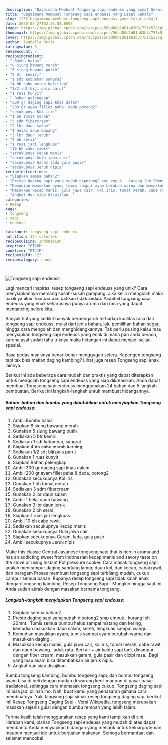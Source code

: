 ```yaml
---
description: "Bagaimana Membuat Tongseng sapi endeuss yang Lezat Sekali"
title: "Bagaimana Membuat Tongseng sapi endeuss yang Lezat Sekali"
slug: 1235-bagaimana-membuat-tongseng-sapi-endeuss-yang-lezat-sekali
date: 2020-05-27T02:36:58.899Z
image: https://img-global.cpcdn.com/recipes/56ad00d1d81a83b3/751x532cq70/tongseng-sapi-endeuss-foto-resep-utama.jpg
thumbnail: https://img-global.cpcdn.com/recipes/56ad00d1d81a83b3/751x532cq70/tongseng-sapi-endeuss-foto-resep-utama.jpg
cover: https://img-global.cpcdn.com/recipes/56ad00d1d81a83b3/751x532cq70/tongseng-sapi-endeuss-foto-resep-utama.jpg
author: Isabella Ortiz
ratingvalue: 3
reviewcount: 7
recipeingredient:
- " Bumbu halus"
- "8 siung bawang merah"
- "5 siung bawang putih"
- "5 btr kemiri"
- "1 sdt ketumbar sangrai"
- "4 bh cabe merah keriting"
- "1/2 sdt biji pala parut"
- "1 ruas kunyit"
- " Bahan pelengkap"
- "300 gr daging sapi khas dalam"
- "200 gr ayam fillet paha  dada potong2"
- "secukupnya Kol iris"
- "1 bh tomat merah"
- "3 sdm fibercream"
- "2 lbr daun salam"
- "1 helai daun bawang"
- "3 lbr daun jeruk"
- "2 bh serai"
- "1 ruas jari lengkuas"
- "10 bh cabe rawit"
- "secukupnya Kecap manis"
- "secukupnya Gula jawa cair"
- "secukupnya Garam lada gula pasir"
- "secukupnya Jeruk nipis"
recipeinstructions:
- "Siapkan semua bahan2"
- "Presto daging sapi yang sudah dipotong2 smp empuk.. kurang lbh 20mnt.. Tumis semua bumbu halus sampai matang dan kering, kemudian masukkan daun salam, sereh, lengkuas sampai wangi.."
- "Kemudian masukkan ayam, tumis sampai ayam berubah warna dan masukkan daging.."
- "Masukkan kecap manis, gula jawa cair, kol iris, tomat merah, cabe rawit dan daun bawang.. aduk rata..Beri air + air kaldu sapi tadi, dicampur dengan fiber cream, masukkan garam, gula pasir dan cicipi rasa.. Bagi yang mau asam bisa ditambahkan air jeruk nipis.."
- "Angkat dan siap disajikan.."
categories:
- Resep
tags:
- tongseng
- sapi
- endeuss

katakunci: tongseng sapi endeuss 
nutrition: 154 calories
recipecuisine: Indonesian
preptime: "PT26M"
cooktime: "PT41M"
recipeyield: "2"
recipecategory: Lunch

---
```



![Tongseng sapi endeuss](https://img-global.cpcdn.com/recipes/56ad00d1d81a83b3/751x532cq70/tongseng-sapi-endeuss-foto-resep-utama.jpg)

Lagi mencari inspirasi resep tongseng sapi endeuss yang unik? Cara menyiapkannya memang susah-susah gampang. Jika keliru mengolah maka hasilnya akan hambar dan bahkan tidak sedap. Padahal tongseng sapi endeuss yang enak seharusnya punya aroma dan rasa yang dapat memancing selera kita.

Banyak hal yang sedikit banyak berpengaruh terhadap kualitas rasa dari tongseng sapi endeuss, mulai dari jenis bahan, lalu pemilihan bahan segar, hingga cara mengolah dan menghidangkannya. Tak perlu pusing kalau mau menyiapkan tongseng sapi endeuss yang enak di mana pun anda berada, karena asal sudah tahu triknya maka hidangan ini dapat menjadi sajian spesial.

Rasa pedas manisnya benar-benar menggugah selera. Kepengen tongseng tapi tak bisa makan daging kambing? Lihat juga resep Tongseng sapi enak lainnya.


Berikut ini ada beberapa cara mudah dan praktis yang dapat diterapkan untuk mengolah tongseng sapi endeuss yang siap dikreasikan. Anda dapat membuat Tongseng sapi endeuss menggunakan 24 bahan dan 5 langkah pembuatan. Berikut ini langkah-langkah untuk membuat hidangannya.

<!--inarticleads1-->

##### Bahan-bahan dan bumbu yang dibutuhkan untuk menyiapkan Tongseng sapi endeuss:

1. Ambil  Bumbu halus
1. Siapkan 8 siung bawang merah
1. Gunakan 5 siung bawang putih
1. Sediakan 5 btr kemiri
1. Sediakan 1 sdt ketumbar, sangrai
1. Siapkan 4 bh cabe merah keriting
1. Sediakan 1/2 sdt biji pala parut
1. Gunakan 1 ruas kunyit
1. Siapkan  Bahan pelengkap
1. Ambil 300 gr daging sapi khas dalam
1. Ambil 200 gr ayam fillet paha &amp; dada, potong2
1. Gunakan secukupnya Kol iris,
1. Gunakan 1 bh tomat merah
1. Sediakan 3 sdm fibercream
1. Gunakan 2 lbr daun salam
1. Ambil 1 helai daun bawang
1. Gunakan 3 lbr daun jeruk
1. Gunakan 2 bh serai
1. Siapkan 1 ruas jari lengkuas
1. Ambil 10 bh cabe rawit
1. Sediakan secukupnya Kecap manis
1. Gunakan secukupnya Gula jawa cair
1. Siapkan secukupnya Garam, lada, gula pasir
1. Ambil secukupnya Jeruk nipis


Make this classic Central Javanese tongseng sapi that is rich in aroma and has an addicting sweet from Indonesian kecap manis and savory taste on the stove or using Instant Pot pressure cooker. Cara masak tongseng sapi adalah mencampur daging sandung lamur, daun kol, dan kecap, cabai rawit, dan beragam Proses membuat tongseng sapi terbilang mudah, cukup campur semua bahan. Rupanya resep tongseng sapi tidak kalah enak dengan tongseng kambing. Resep Tongseng Sapi - Mungkin hingga saat ini Anda sudah akrab dengan masakan bernama tongseng. 

<!--inarticleads2-->

##### Langkah-langkah menyiapkan Tongseng sapi endeuss:

1. Siapkan semua bahan2
1. Presto daging sapi yang sudah dipotong2 smp empuk.. kurang lbh 20mnt.. Tumis semua bumbu halus sampai matang dan kering, kemudian masukkan daun salam, sereh, lengkuas sampai wangi..
1. Kemudian masukkan ayam, tumis sampai ayam berubah warna dan masukkan daging..
1. Masukkan kecap manis, gula jawa cair, kol iris, tomat merah, cabe rawit dan daun bawang.. aduk rata..Beri air + air kaldu sapi tadi, dicampur dengan fiber cream, masukkan garam, gula pasir dan cicipi rasa.. Bagi yang mau asam bisa ditambahkan air jeruk nipis..
1. Angkat dan siap disajikan..


Bumbu tongseng kambing, bumbu tongseng sapi, dan bumbu tongseng ayam bisa di beli dengan mudah di warung kecil maupun di pasar pasar tradisional, sehingga cara memasak tongseng cukup. Tongseng daging sapi ini bisa jadi pilihan lho. Nah, buat kamu yang penasaran gimana cara membuatnya. Yuk, langsung saja simak resep tongseng daging sapi berikut ini! Resep Tongseng Daging Sapi - Versi Wikipedia, tongseng merupakan masakan sejenis gulai dengan bumbu rempah yang lebih tajam. 

Terima kasih telah menggunakan resep yang kami tampilkan di sini. Harapan kami, olahan Tongseng sapi endeuss yang mudah di atas dapat membantu Anda menyiapkan hidangan yang menarik untuk keluarga/teman maupun menjadi ide untuk berjualan makanan. Semoga bermanfaat dan selamat mencoba!
